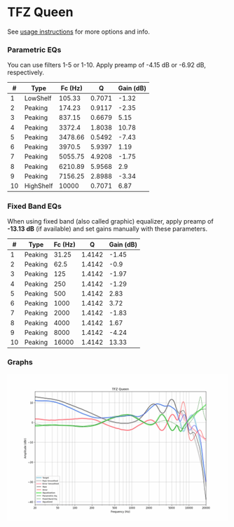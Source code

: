 # TFZ Queen
See [usage instructions](https://github.com/jaakkopasanen/AutoEq#usage) for more options and info.

### Parametric EQs
You can use filters 1-5 or 1-10. Apply preamp of -4.15 dB or -6.92 dB, respectively.

|   # | Type      |   Fc (Hz) |      Q |   Gain (dB) |
|-----|-----------|-----------|--------|-------------|
|   1 | LowShelf  |    105.33 | 0.7071 |       -1.32 |
|   2 | Peaking   |    174.23 | 0.9117 |       -2.35 |
|   3 | Peaking   |    837.15 | 0.6679 |        5.15 |
|   4 | Peaking   |   3372.4  | 1.8038 |       10.78 |
|   5 | Peaking   |   3478.66 | 0.5492 |       -7.43 |
|   6 | Peaking   |   3970.5  | 5.9397 |        1.19 |
|   7 | Peaking   |   5055.75 | 4.9208 |       -1.75 |
|   8 | Peaking   |   6210.89 | 5.9568 |        2.9  |
|   9 | Peaking   |   7156.25 | 2.8988 |       -3.34 |
|  10 | HighShelf |  10000    | 0.7071 |        6.87 |

### Fixed Band EQs
When using fixed band (also called graphic) equalizer, apply preamp of **-13.13 dB** (if available) and set gains manually with these parameters.

|   # | Type    |   Fc (Hz) |      Q |   Gain (dB) |
|-----|---------|-----------|--------|-------------|
|   1 | Peaking |     31.25 | 1.4142 |       -1.45 |
|   2 | Peaking |     62.5  | 1.4142 |       -0.9  |
|   3 | Peaking |    125    | 1.4142 |       -1.97 |
|   4 | Peaking |    250    | 1.4142 |       -1.29 |
|   5 | Peaking |    500    | 1.4142 |        2.83 |
|   6 | Peaking |   1000    | 1.4142 |        3.72 |
|   7 | Peaking |   2000    | 1.4142 |       -1.83 |
|   8 | Peaking |   4000    | 1.4142 |        1.67 |
|   9 | Peaking |   8000    | 1.4142 |       -4.24 |
|  10 | Peaking |  16000    | 1.4142 |       13.33 |

### Graphs
![](./TFZ%20Queen.png)
